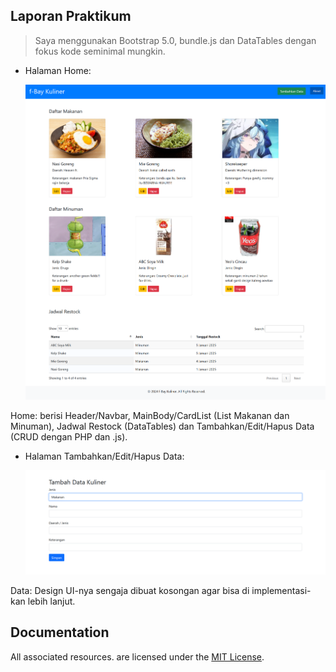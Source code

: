 ## Laporan Praktikum

> Saya menggunakan Bootstrap 5.0, bundle.js dan DataTables dengan fokus kode seminimal mungkin.

- Halaman Home:

  <p align="left">
    <img src="/ss/1.png" width="600">
  </p>

Home: berisi Header/Navbar, MainBody/CardList (List Makanan dan Minuman), Jadwal Restock (DataTables) dan Tambahkan/Edit/Hapus Data (CRUD dengan PHP dan .js).

- Halaman Tambahkan/Edit/Hapus Data:

  <p align="left">
    <img src="/ss/2.png" width="600">
  </p>

Data: Design UI-nya sengaja dibuat kosongan agar bisa di implementasi-kan lebih lanjut.

## Documentation

All associated resources. are licensed under the [MIT License](https://mit-license.org/).
